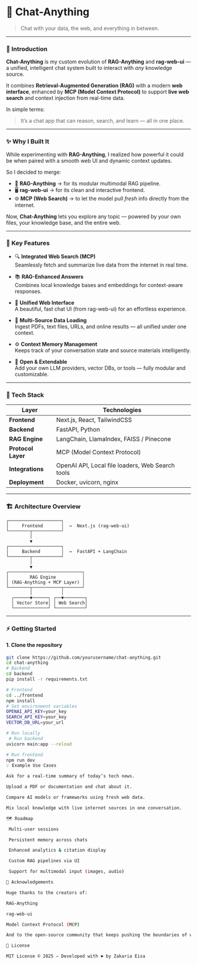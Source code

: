 # 💬 Chat-Anything  
> Chat with your data, the web, and everything in between.

---

### 🚀 Introduction  

**Chat-Anything** is my custom evolution of **RAG-Anything** and **rag-web-ui** — a unified, intelligent chat system built to interact with *any* knowledge source.  

It combines **Retrieval-Augmented Generation (RAG)** with a modern **web interface**, enhanced by **MCP (Model Context Protocol)** to support **live web search** and context injection from real-time data.  

In simple terms:  
> It’s a chat app that can reason, search, and learn — all in one place.  

---

### ✨ Why I Built It  

While experimenting with **RAG-Anything**, I realized how powerful it could be when paired with a smooth web UI and dynamic context updates.  

So I decided to merge:  
- 🧩 **RAG-Anything** → for its modular multimodal RAG pipeline.  
- 🖥️ **rag-web-ui** → for its clean and interactive frontend.  
- 🌐 **MCP (Web Search)** → to let the model pull *fresh* info directly from the internet.  

Now, **Chat-Anything** lets you explore any topic — powered by your own files, your knowledge base, and the entire web.

---

### 🧠 Key Features  

- 🔍 **Integrated Web Search (MCP)**  
  Seamlessly fetch and summarize live data from the internet in real time.  

- 📚 **RAG-Enhanced Answers**  
  Combines local knowledge bases and embeddings for context-aware responses.  

- 💬 **Unified Web Interface**  
  A beautiful, fast chat UI (from rag-web-ui) for an effortless experience.  

- 📁 **Multi-Source Data Loading**  
  Ingest PDFs, text files, URLs, and online results — all unified under one context.  

- ⚙️ **Context Memory Management**  
  Keeps track of your conversation state and source materials intelligently.  

- 🧩 **Open & Extendable**  
  Add your own LLM providers, vector DBs, or tools — fully modular and customizable.

---

### 🧰 Tech Stack  

| Layer | Technologies |
|-------|---------------|
| **Frontend** | Next.js, React, TailwindCSS |
| **Backend** | FastAPI, Python |
| **RAG Engine** | LangChain, LlamaIndex, FAISS / Pinecone |
| **Protocol Layer** | MCP (Model Context Protocol) |
| **Integrations** | OpenAI API, Local file loaders, Web Search tools |
| **Deployment** | Docker, uvicorn, nginx |

---

### 🏗️ Architecture Overview  

    ┌────────────────────┐
    │     Frontend       │  →  Next.js (rag-web-ui)
    └────────┬───────────┘
             │
             ▼
    ┌────────────────────┐
    │     Backend        │  →  FastAPI + LangChain
    └────────┬───────────┘
             │
             ▼
    ┌────────────────────────────┐
    │        RAG Engine          │
    │ (RAG-Anything + MCP Layer) │
    └────────┬───────────┬───────┘
             │           │
      ┌──────▼──────┐ ┌──▼────────┐
      │ Vector Store│ │ Web Search│
      └─────────────┘ └───────────┘

---

### ⚡ Getting Started  

#### 1. Clone the repository  
```bash
git clone https://github.com/yourusername/chat-anything.git
cd chat-anything
# Backend
cd backend
pip install -r requirements.txt

# Frontend
cd ../frontend
npm install
# Set environment variables
OPENAI_API_KEY=your_key
SEARCH_API_KEY=your_key
VECTOR_DB_URL=your_url

# Run locally
 # Run backend
uvicorn main:app --reload

# Run frontend
npm run dev
💡 Example Use Cases

Ask for a real-time summary of today’s tech news.

Upload a PDF or documentation and chat about it.

Compare AI models or frameworks using fresh web data.

Mix local knowledge with live internet sources in one conversation.

🗺️ Roadmap

 Multi-user sessions

 Persistent memory across chats

 Enhanced analytics & citation display

 Custom RAG pipelines via UI

 Support for multimodal input (images, audio)

🙏 Acknowledgements

Huge thanks to the creators of:

RAG-Anything

rag-web-ui

Model Context Protocol (MCP)

And to the open-source community that keeps pushing the boundaries of what RAGs can do.

🧾 License

MIT License © 2025 — Developed with ❤️ by Zakaria Eisa


